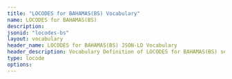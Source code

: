 ```yaml
---
title: "LOCODES for BAHAMAS(BS) Vocabulary"
name: LOCODES for BAHAMAS(BS) 
description: 
jsonid: "locodes-bs"
layout: vocabulary
header_name: LOCODES for BAHAMAS(BS) JSON-LD Vocabulary
header_description: Vocabulary Definition of LOCODES for BAHAMAS(BS) semantics in HTML format. JSON-LD format is available at [locodes-bs.jsonld](/vocabulary/locodes-bs.jsonld)
type: locode
options:
---
```

